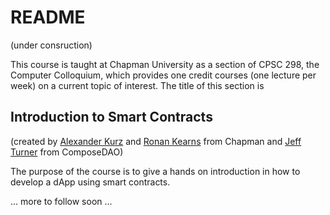 # README

(under consruction)

This course is taught at Chapman University as a section of CPSC 298, the Computer Colloquium, which provides one credit courses (one lecture per week) on a current topic of interest. The title of this section is

## Introduction to Smart Contracts

(created by [Alexander Kurz](https://www.chapman.edu/our-faculty/alexander-kurz) and [Ronan Kearns](https://www.linkedin.com/in/ronank/) from Chapman and [Jeff Turner](https://www.linkedin.com/in/composedao/) from ComposeDAO)

The purpose of the course is to give a hands on introduction in how to develop a dApp using smart contracts.

... more to follow soon ...



